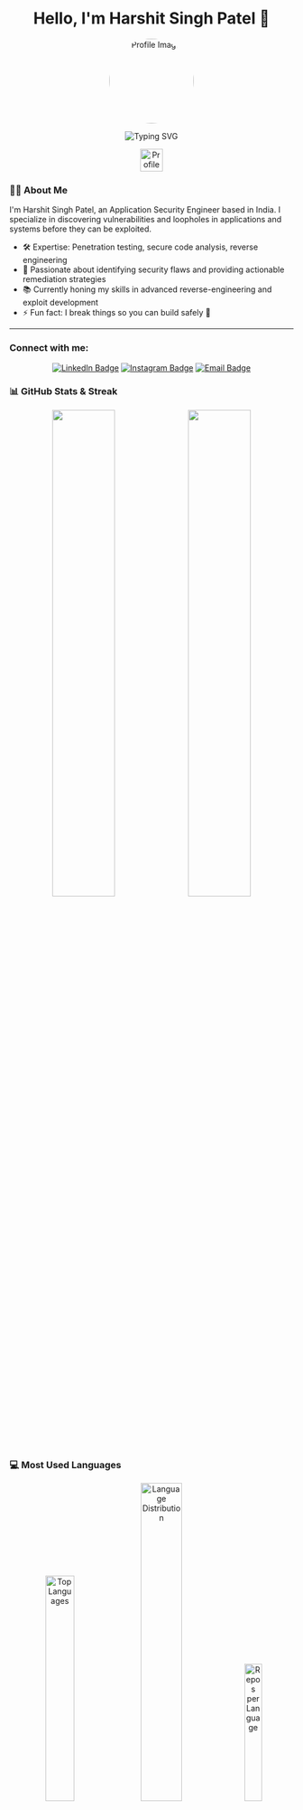 <!-- Profile Header -->
<div align="center">
  <h1>Hello, I'm Harshit Singh Patel 👋</h1>
  <img src="https://github.com/Harshit-Patel01.png" alt="Profile Image" width="150" height="150" style="border-radius: 50%;" />
</div>

<p align="center">
  <img src="https://readme-typing-svg.demolab.com?font=Fira+Code&size=24&pause=1000&color=36BCF7&center=true&vCenter=true&width=1000&height=45&lines=Application+Security+Engineer+%7C+Reverse+Engineering;Finding+Vulnerabilities+%26+Security+Flaws;Penetration+Testing+%7C+Secure+Code+Analysis;Securing+the+Digital+Future+%F0%9F%9A%80" alt="Typing SVG" />
</p>

<p align="center">
  <img src="https://profile-counter.glitch.me/Harshit-Patel01/count.svg" alt="Profile Views" height="40" />
</p>


<!-- About Me -->
### 👨‍💻 About Me
I'm Harshit Singh Patel, an Application Security Engineer based in India. I specialize in discovering vulnerabilities and loopholes in applications and systems before they can be exploited.

- 🛠️ Expertise: Penetration testing, secure code analysis, reverse engineering
- 🔎 Passionate about identifying security flaws and providing actionable remediation strategies
- 📚 Currently honing my skills in advanced reverse-engineering and exploit development
- ⚡ Fun fact: I break things so you can build safely 🚀

---

<!-- Social Links -->
### Connect with me:
<p align="center">
  <a href="https://linkedin.com/in/harshit-patel01" target="_blank"><img src="https://img.shields.io/badge/LinkedIn-blue?logo=linkedin&logoColor=white" alt="LinkedIn Badge"/></a>
  <a href="https://www.instagram.com/_Hars.hit_001" target="_blank"><img src="https://img.shields.io/badge/Instagram-E4405F?logo=instagram&logoColor=white" alt="Instagram Badge"/></a>
  <a href="mailto:Harshit.Patel01@outlook.in"><img src="https://img.shields.io/badge/Email-D14836?logo=gmail&logoColor=white" alt="Email Badge"/></a>
</p>


<!-- GitHub Stats -->
### 📊 GitHub Stats & Streak
<p align="center">
  <img src="https://github-readme-stats.vercel.app/api?username=Harshit-Patel01&show_icons=true&theme=radical&hide_border=true&border_radius=12&include_all_commits=true&count_private=true" width="47%" />
  <img src="https://github-readme-streak-stats.herokuapp.com/?user=Harshit-Patel01&theme=radical&hide_border=true&border_radius=12" width="47%" />
</p>

<!-- Most Used Languages -->
### 💻 Most Used Languages
<p align="center">
  <img src="https://github-readme-stats.vercel.app/api/top-langs/?username=Harshit-Patel01&langs_count=8&layout=donut-vertical&theme=dark&hide_border=true&border_radius=10" width="32%" alt="Top Languages" />
  <img src="https://github-readme-stats.vercel.app/api/top-langs/?username=Harshit-Patel01&langs_count=6&theme=dark&hide_border=true&border_radius=10" width="38%" alt="Language Distribution" />
  <img src="https://github-profile-summary-cards.vercel.app/api/cards/repos-per-language?username=Harshit-Patel01&theme=github_dark" width="25%" alt="Repos per Language" />
</p>

<!-- GitHub Contributions -->
### 🏅 My Contributions
<p align="center">
  <img src="https://github-profile-summary-cards.vercel.app/api/cards/profile-details?username=Harshit-Patel01&theme=github_dark" alt="GitHub Contributions" />
</p>

<!-- Activity Graph -->
<p align="center">
  <img src="https://github-readme-activity-graph.vercel.app/graph?username=Harshit-Patel01&theme=react-dark&hide_border=true&area=true" width="95%" alt="Activity Graph" />
</p>
